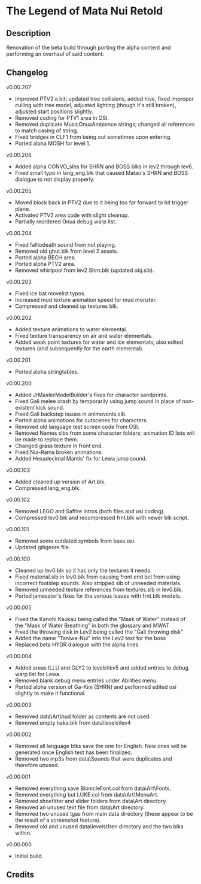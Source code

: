 # The Legend of Mata Nui Retold

Description
--------------
Renovation of the beta build through porting the alpha content and performing an overhaul of said content.


Changelog
--------------
v0.00.207
- Improved PTV2 a bit; updated tree collisions, added hive, fixed improper culling with tree model, adjusted lighting (though it's still broken), adjusted start positions slightly.
- Removed coding for PTV1 area in OSI.
- Removed duplicate MusicOnuaAmbience strings; changed all references to match casing of string.
- Fixed bridges in CLF1 from being out sometimes upon entering.
- Ported alpha MOSH for level 1.

v0.00.206
- Added alpha CONVO_slbs for SHRN and BOSS blks in lev2 through lev6.
- Fixed small typo in lang_eng.blk that caused Matau's SHRN and BOSS dialogue to not display properly.

v0.00.205
- Moved block back in PTV2 due to it being too far forward to hit trigger plane.
- Activated PTV2 area code with slight cleanup.
- Partially reordered Onua debug warp list.

v0.00.204
- Fixed falltodeath sound from not playing.
- Removed old ghut.blk from level 2 assets.
- Ported alpha BECH area.
- Ported alpha PTV2 area.
- Removed whirlpool from lev2 Shrn.blk (updated obj.slb).

v0.00.203
- Fixed ice bat movelist typos.
- Increased mud texture animation speed for mud monster.
- Compressed and cleaned up textures blk.

v0.00.202
- Added texture animations to water elemental.
- Fixed texture transparency on air and water elementals.
- Added weak point textures for water and ice elementals; also edited textures (and subsequently for the earth elemental).

v0.00.201
- Ported alpha stringtables.

v0.00.200
- Added JrMasterModelBuilder's fixes for character sandprints.
- Fixed Gali melee crash by temporarily using jump sound in place of non-existent kick sound.
- Fixed Gali backstep issues in animevents.slb.
- Ported alpha animations for cutscenes for characters.
- Removed old language test screen code from OSI.
- Removed Names slbs from some character folders; animation ID lists will be made to replace them.
- Changed grass texture in front end.
- Fixed Nui-Rama broken animations.
- Added Hexadecimal Mantis' fix for Lewa jump sound.

v0.00.103
- Added cleaned up version of Art.blk.
- Compressed lang_eng.blk.

v0.00.102
- Removed LEGO and Saffire intros (both files and osi coding).
- Compressed lev0 blk and recompressed frnt.blk with newer blk script.

v0.00.101
- Removed some outdated symbols from base.osi.
- Updated gitignore file.

v0.00.100
- Cleaned up lev0.blk so it has only the textures it needs.
- Fixed material.slb in lev0.blk from causing front end bcl from using incorrect footstep sounds. Also stripped slb of unneeded materials.
- Removed unneeded texture references from textures.slb in lev0.blk.
- Ported jamesster's fixes for the various issues with frnt.blk models.

v0.00.005
- Fixed the Kanohi Kaukau being called the "Mask of Water" instead of the "Mask of Water Breathing" in both the glossary and MWAT
- Fixed the throwing disk in Lev2 being called the "Gali throwing disk"
- Added the name "Taniwa-Nui" into the Lev2 text for the boss
- Replaced beta HYDR dialogue with the alpha lines

v0.00.004
- Added areas ILLU and GLY2 to levels\lev5 and added entries to debug warp list for Lewa.
- Removed blank debug menu entries under Abilities menu.
- Ported alpha version of Ga-Kini (SHRN) and performed edited osi slightly to make it functional. 

v0.00.003
- Removed data\Art\hud folder as contents are not used.
- Removed empty haka.blk from data\levels\lev4

v0.00.002
- Removed all language blks save the one for English.  New ones will be generated once English text has been finalized.
- Removed two mp3s from data\Sounds that were duplicates and therefore unused.

v0.00.001
- Removed everything save BionicleFont.col from data\Art\Fonts.
- Removed everything but LUKE.col from data\Art\MenuArt.
- Removed shoefitter and slider folders from data\Art directory.
- Removed an unused text file from data\Art directory.
- Removed two unused tgas from main data directory (these appear to be the result of a screenshot feature).
- Removed old and unused data\levels\fren directory and the two blks within.

v0.00.000	
- Initial build.


Credits
--------------

